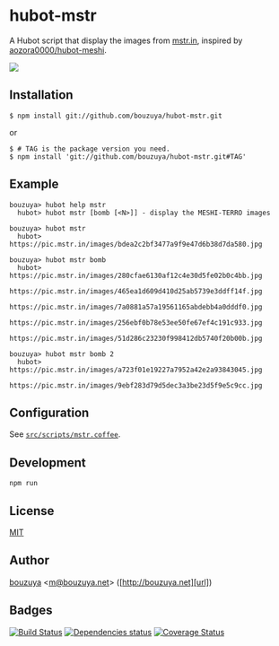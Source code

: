# hubot-mstr

A Hubot script that display the images from [mstr.in](http://mstr.in), inspired by [aozora0000/hubot-meshi](https://github.com/aozora0000/hubot-meshi).

![](http://img.f.hatena.ne.jp/images/fotolife/b/bouzuya/20140918/20140918004323.gif)

## Installation

    $ npm install git://github.com/bouzuya/hubot-mstr.git

or

    $ # TAG is the package version you need.
    $ npm install 'git://github.com/bouzuya/hubot-mstr.git#TAG'

## Example

    bouzuya> hubot help mstr
      hubot> hubot mstr [bomb [<N>]] - display the MESHI-TERRO images

    bouzuya> hubot mstr
      hubot> https://pic.mstr.in/images/bdea2c2bf3477a9f9e47d6b38d7da580.jpg

    bouzuya> hubot mstr bomb
      hubot> https://pic.mstr.in/images/280cfae6130af12c4e30d5fe02b0c4bb.jpg
             https://pic.mstr.in/images/465ea1d609d410d25ab5739e3ddff14f.jpg
             https://pic.mstr.in/images/7a0881a57a19561165abdebb4a0dddf0.jpg
             https://pic.mstr.in/images/256ebf0b78e53ee50fe67ef4c191c933.jpg
             https://pic.mstr.in/images/51d286c23230f998412db5740f20b00b.jpg

    bouzuya> hubot mstr bomb 2
      hubot> https://pic.mstr.in/images/a723f01e19227a7952a42e2a93843045.jpg
             https://pic.mstr.in/images/9ebf283d79d5dec3a3be23d5f9e5c9cc.jpg

## Configuration

See [`src/scripts/mstr.coffee`](src/scripts/mstr.coffee).

## Development

`npm run`

## License

[MIT](LICENSE)

## Author

[bouzuya][user] &lt;[m@bouzuya.net][mail]&gt; ([http://bouzuya.net][url])

## Badges

[![Build Status][travis-badge]][travis]
[![Dependencies status][david-dm-badge]][david-dm]
[![Coverage Status][coveralls-badge]][coveralls]

[travis]: https://travis-ci.org/bouzuya/hubot-mstr
[travis-badge]: https://travis-ci.org/bouzuya/hubot-mstr.svg?branch=master
[david-dm]: https://david-dm.org/bouzuya/hubot-mstr
[david-dm-badge]: https://david-dm.org/bouzuya/hubot-mstr.png
[coveralls]: https://coveralls.io/r/bouzuya/hubot-mstr
[coveralls-badge]: https://img.shields.io/coveralls/bouzuya/hubot-mstr.svg
[user]: https://github.com/bouzuya
[mail]: mailto:m@bouzuya.net
[url]: http://bouzuya.net
